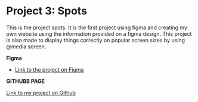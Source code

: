 # Project 3: Spots

This is the project spots. It is the first project using figma and creating my own website using the information provided on a figma design. This project is also made to display things correctly on popular screen sizes by using @media screen.

**Figma**

- [Link to the project on Figma](https://www.figma.com/file/BBNm2bC3lj8QQMHlnqRsga/Sprint-3-Project-%E2%80%94-Spots?type=design&node-id=2%3A60&mode=design&t=afgNFybdorZO6cQo-1)

**GITHUBB PAGE**

[Link to my project on Github](https://samwaxman7.github.io/se_project_spots)
